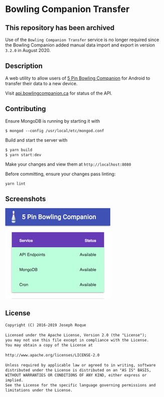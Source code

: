 # Bowling Companion Transfer

## This repository has been archived

Use of the `Bowling Companion Transfer` service is no longer required since the Bowling Companion added manual data import and export in version `3.2.0` in August 2020.

## Description

A web utility to allow users of [5 Pin Bowling Companion](https://play.google.com/store/apps/details?id=ca.josephroque.bowlingcompanion) for Android to transfer their data to a new device.

Visit [api.bowlingcompanion.ca](http://api.bowlingcompanion.ca) for status of the API.

## Contributing

Ensure MongoDB is running by starting it with

```
$ mongod --config /usr/local/etc/mongod.conf
```

Build and start the server with

```
$ yarn build
$ yarn start:dev
```

Make your changes and view them at `http://localhost:8080`

Before committing, ensure your changes pass linting:

```
yarn lint
```

## Screenshots

![Status](screenshots/status.png)

## License

```
Copyright (C) 2016-2019 Joseph Roque

Licensed under the Apache License, Version 2.0 (the "License");
you may not use this file except in compliance with the License.
You may obtain a copy of the License at

http://www.apache.org/licenses/LICENSE-2.0

Unless required by applicable law or agreed to in writing, software
distributed under the License is distributed on an "AS IS" BASIS,
WITHOUT WARRANTIES OR CONDITIONS OF ANY KIND, either express or implied.
See the License for the specific language governing permissions and
limitations under the License.
```

